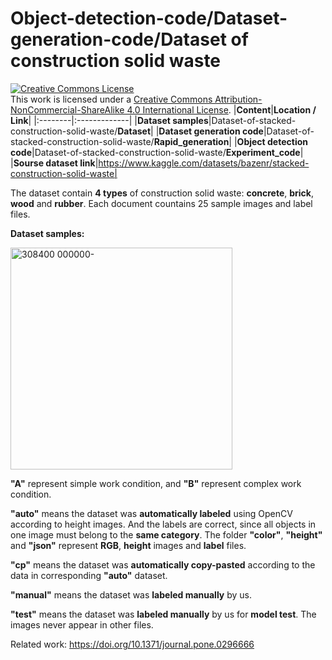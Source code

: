 # **Object-detection-code/Dataset-generation-code/Dataset of construction solid waste**
<a rel="license" href="http://creativecommons.org/licenses/by-nc-sa/4.0/"><img alt="Creative Commons License" style="border-width:0" src="https://i.creativecommons.org/l/by-nc-sa/4.0/88x31.png" /></a><br />This work is licensed under a <a rel="license" href="http://creativecommons.org/licenses/by-nc-sa/4.0/">Creative Commons Attribution-NonCommercial-ShareAlike 4.0 International License</a>.
|**Content**|**Location / Link**|
|:--------|:-------------|
|**Dataset samples**|Dataset-of-stacked-construction-solid-waste/**Dataset**|
|**Dataset generation code**|Dataset-of-stacked-construction-solid-waste/**Rapid_generation**|
|**Object detection code**|Dataset-of-stacked-construction-solid-waste/**Experiment_code**|
|**Sourse dataset link**|https://www.kaggle.com/datasets/bazenr/stacked-construction-solid-waste|

The dataset contain **4 types** of construction solid waste: **concrete**, **brick**, **wood** and **rubber**. Each document countains 25 sample images and label files.

**Dataset samples:**

<img width="355" alt="308400 000000-" src="https://github.com/Bazenr/Dataset-of-stacked-construction-solid-waste/assets/81945216/3b5611b8-1e3e-45d1-978b-d9d1a1e92b50">

**"A"** represent simple work condition, and **"B"** represent complex work condition.

**"auto"** means the dataset was **automatically labeled** using OpenCV according to height images. And the labels are correct, since all objects in one image must belong to the **same category**. The folder **"color"**, **"height"** and **"json"** represent **RGB**, **height** images and **label** files.

**"cp"** means the dataset was **automatically copy-pasted** according to the data in corresponding **"auto"** dataset.

**"manual"** means the dataset was **labeled manually** by us.

**"test"** means the dataset was **labeled manually** by us for **model test**. The images never appear in other files.

Related work: https://doi.org/10.1371/journal.pone.0296666
